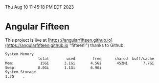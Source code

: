 Thu Aug 10 11:45:18 PM EDT 2023

# Angular Fifteen


This project is live at [https://angularfifteen.github.io](https://angularfifteen.github.io "fifteen!") thanks to Github.

```bash
System Memory
               total        used        free      shared  buff/cache   available
Mem:            15Gi       3.1Gi       4.5Gi       453Mi       7.7Gi        11Gi
Swap:          8.0Gi       1.1Gi       6.9Gi
System Storage
1.3G	.
